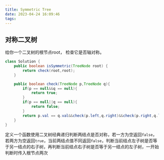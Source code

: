 ```yaml
---
title: Symmetric Tree
date: 2023-04-24 16:09:46
tags:
---
```


## 对称二叉树
给你一个二叉树的根节点root， 检查它是否轴对称。
```java
class Solution {
    public boolean isSymmetric(TreeNode root) {
        return check(root,root);
    }

    public boolean check(TreeNode p,TreeNode q){
        if(p == null&&q == null){
            return true;
        }
        if(p == null||q == null){
            return false;
        }
        return p.val == q.val&&check(p.left,q.right)&&check(p.right,q.left);
    }
}
```
定义一个函数使用二叉树经典递归判断两结点是否对称，若一方为空返回`false`，若两方为空返回`true`，当前两结点值不同返回`false`，判断当前结点左子树是否等于另一结点的右子树，再判断当前结点右子树是否等于另一结点的左子树，一开始判断时传入根节点两次